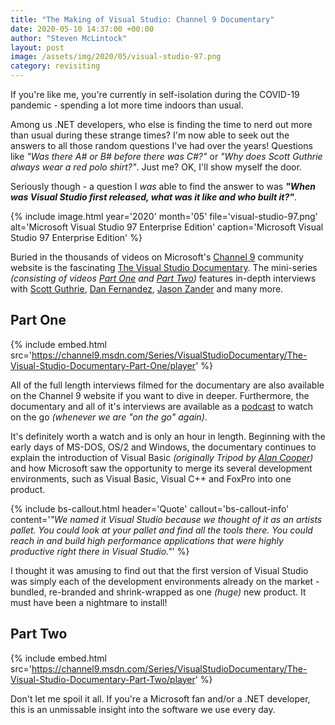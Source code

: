 ```yaml
---
title: "The Making of Visual Studio: Channel 9 Documentary"
date: 2020-05-10 14:37:00 +00:00
author: "Steven McLintock"
layout: post
image: /assets/img/2020/05/visual-studio-97.png
category: revisiting
---
```


If you're like me, you're currently in self-isolation during the COVID-19 pandemic - spending a lot more time indoors than usual.

Among us .NET developers, who else is finding the time to nerd out more than usual during these strange times? I'm now able to seek out the answers to all those random questions I've had over the years! Questions like *"Was there A# or B# before there was C#?"* or *"Why does Scott Guthrie always wear a red polo shirt?"*. Just me? OK, I'll show myself the door.

Seriously though - a question I *was* able to find the answer to was ***"When was Visual Studio first released, what was it like and who built it?"***.

{%
    include image.html
    year='2020'
    month='05'
    file='visual-studio-97.png'
    alt='Microsoft Visual Studio 97 Enterprise Edition'
    caption='Microsoft Visual Studio 97 Enterprise Edition'
%}

Buried in the thousands of videos on Microsoft's [Channel 9](https://channel9.msdn.com/) community website is the fascinating [The Visual Studio Documentary](https://channel9.msdn.com/Series/VisualStudioDocumentary). The mini-series *(consisting of videos [Part One](https://channel9.msdn.com/Series/VisualStudioDocumentary/The-Visual-Studio-Documentary-Part-One) and [Part Two](https://channel9.msdn.com/Series/VisualStudioDocumentary/The-Visual-Studio-Documentary-Part-Two))* features in-depth interviews with [Scott Guthrie](https://twitter.com/scottgu), [Dan Fernandez](https://twitter.com/danielfe), [Jason Zander](https://twitter.com/jlzander) and many more.

## Part One

{%
    include embed.html
    src='https://channel9.msdn.com/Series/VisualStudioDocumentary/The-Visual-Studio-Documentary-Part-One/player'
%}

All of the full length interviews filmed for the documentary are also available on the Channel 9 website if you want to dive in deeper. Furthermore, the documentary and all of it's interviews are available as a [podcast](https://podtail.com/en/podcast/the-visual-studio-documentary-hd-channel-9/) to watch on the go *(whenever we are "on the go" again)*.

It's definitely worth a watch and is only an hour in length. Beginning with the early days of MS-DOS, OS/2 and Windows, the documentary continues to explain the introduction of Visual Basic *(originally Tripod by [Alan Cooper](https://twitter.com/MrAlanCooper))* and how Microsoft saw the opportunity to merge its several development environments, such as Visual Basic, Visual C++ and FoxPro into one product.

{%
    include bs-callout.html
    header='Quote'
    callout='bs-callout-info'
    content='<em>"We named it Visual Studio because we thought of it as an artists pallet. You could look at your pallet and find all the tools there. You could reach in and build high performance applications that were highly productive right there in Visual Studio."</em>'
%}

I thought it was amusing to find out that the first version of Visual Studio was simply each of the development environments already on the market - bundled, re-branded and shrink-wrapped as one *(huge)* new product. It must have been a nightmare to install!

## Part Two

{%
    include embed.html
    src='https://channel9.msdn.com/Series/VisualStudioDocumentary/The-Visual-Studio-Documentary-Part-Two/player'
%}

Don't let me spoil it all. If you're a Microsoft fan and/or a .NET developer, this is an unmissable insight into the software we use every day.